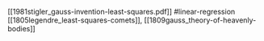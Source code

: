 [[1981stigler_gauss-invention-least-squares.pdf]] 
#linear-regression
[[1805legendre_least-squares-comets]], [[1809gauss_theory-of-heavenly-bodies]]

